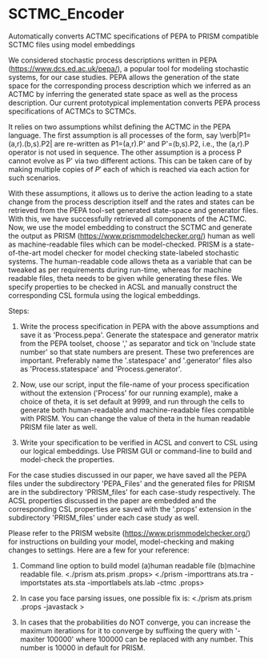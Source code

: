 # SCTMC_Encoder
Automatically converts ACTMC specifications of PEPA to PRISM compatible SCTMC files using model embeddings


We considered stochastic process descriptions written in PEPA (https://www.dcs.ed.ac.uk/pepa/), a popular tool for modeling stochastic systems, for our case studies. PEPA allows the generation of the state space for the corresponding process description which we inferred as an ACTMC by inferring the generated state space as well as the process description. Our current prototypical implementation converts PEPA process specifications of ACTMCs to SCTMCs.
  
  It relies on two assumptions whilst defining the ACTMC in the PEPA language. The first assumption is all processes of the form, say \verb|P1=(a,r).(b,s).P2| are re-written as P1=(a,r).P' and P'=(b,s).P2, i.e., the (a,r).P operator is not used in sequence. The other assumption is a process P cannot evolve as P' via two different actions. This can be taken care of by making multiple copies of $P'$ each of which is reached via each action for such scenarios. 
  
  With these assumptions, it allows us to derive the action leading to a state change from the process description itself and the rates and states can be retrieved from the PEPA tool-set generated state-space and generator files. With this, we have successfully retrieved all components of the ACTMC. Now, we use the model embedding to construct the SCTMC and generate the output as PRISM (https://www.prismmodelchecker.org/) human as well as machine-readable files which can be model-checked. PRISM is a state-of-the-art model checker for model checking state-labeled stochastic systems. The human-readable code allows theta as a variable that can be tweaked as per requirements during run-time, whereas for machine readable files, theta needs to be given while generating these files. We specify properties to be checked in ACSL and manually construct the corresponding CSL formula using the logical embeddings.
  
  Steps:
  
  1. Write the process specification in PEPA with the above assumptions and save it as 'Process.pepa'. Generate the statespace and generator matrix from the PEPA toolset, choose ',' as separator and tick on 'Include state number' so that state numbers are present. These two preferences are important. Preferably name the '.statespace' and '.generator' files also as 'Process.statespace' and 'Process.generator'.
  
  2. Now, use our script, input the file-name of your process specification without the extension ('Process' for our running example), make a choice of theta, it is set default at 9999, and run through the cells to generate both human-readable and machine-readable files compatible with PRISM. You can change the value of theta in the human readable PRISM file later as well.
  
  3. Write your specification to be verified in ACSL and convert to CSL using our logical embeddings. Use PRISM GUI or command-line to build and model-check the properties. 
  
  For the case studies discussed in our paper, we have saved all the PEPA files under the subdirectory 'PEPA_Files' and the generated files for PRISM are in the subdirectory 'PRISM_files' for each case-study respectively. The ACSL properties discussed in the paper are embedded and the corresponding CSL properties are saved with the '.props' extension in  the subdirectory 'PRISM_files' under each case study as well.
 
Please refer to the PRISM website (https://www.prismmodelchecker.org/) for instructions on building your model, model-checking and making changes to settings. Here are a few for your reference:
1. Command line option to build model (a)human readable file (b)machine readable file.
	<./prism ats<file-name>.prism <property-file>.props>
	<./prism -importtrans ats<file-name>.tra -importstates ats<file-name>.sta -importlabels ats<file-name>.lab -ctmc <property-file>.props>
	
2. In case you face parsing issues, one possible fix is: 
	<./prism ats<file-name>.prism <property-file>.props -javastack <memory>>

3. In cases that the probabilities do NOT converge, you can increase the maximum iterations for it to converge by suffixing the query with '-maxiter 100000' 
   where 100000 can be replaced with any number. This number is 10000 in default for PRISM.
	
  
  
  
